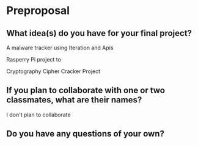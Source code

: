# Preproposal

## What idea(s) do you have for your final project?

A malware tracker using Iteration and Apis

Rasperry Pi project to

Cryptography Cipher Cracker Project 

## If you plan to collaborate with one or two classmates, what are their names?

I don't plan to collaborate 

## Do you have any questions of your own?

